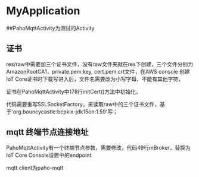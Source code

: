 # MyApplication

##PahoMqttActivity为测试的Activity

## 证书
res/raw中需要加三个证书文件，没有raw文件夹就在res下创建，三个文件分别为AmazonRootCA1，private.pem.key, cert.pem.crt文件，在AWS console 创建IoT Core证书时下载写进入后，文件名需要改为小写字母，不能有其他字符，

证书在PahoMqttActivity中178行initCert()方法中初始化，

代码需要重写SSLSocketFactory，来读取raw中的三个证书文件，基于'org.bouncycastle:bcpkix-jdk15on:1.59'写；

## mqtt 终端节点连接地址
PahoMqttActivity有一个终端节点参数，需要修改，代码49行mBroker，替换为IoT Core Console设置中的endpoint

mqtt client为paho-mqtt

